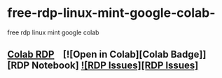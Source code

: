 # free-rdp-linux-mint-google-colab-
free rdp linux mint google colab 
## [Colab RDP](https://colab.research.google.com/drive/1DBBBexG4X5Sfin9L3AnoNzGv1VzL6oog#scrollTo=rl2xd5YJb4I8) &nbsp;&nbsp; [![Open in Colab][Colab Badge]][RDP Notebook] [![RDP Issues][RDP Issues]](https://github.com/PradyumnaKrishna/Colab-Hacks/issues/labels/Colab%20RDP)
